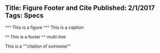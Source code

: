 Title: Figure Footer and Cite
Published: 2/1/2017
Tags: Specs
---

^^^
This is a figure
^^^ This is a *caption*

^^ This is a footer
^^ multi-line

This is a ""citation of someone""